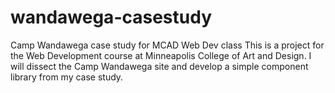 # wandawega-casestudy
Camp Wandawega case study for MCAD Web Dev class 
This is a project for the Web Development course at Minneapolis College of Art and Design. I will dissect the Camp Wandawega site and develop a simple component library from my case study.
